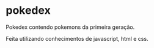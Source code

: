 # pokedex

Pokedex contendo pokemons da primeira geração.

Feita utilizando conhecimentos de javascript, html e css.
